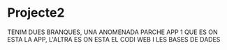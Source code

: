 # Projecte2

TENIM DUES BRANQUES, UNA ANOMENADA PARCHE APP 1 QUE ES ON ESTA LA APP, L'ALTRA ES ON ESTA EL CODI WEB I LES BASES DE DADES
